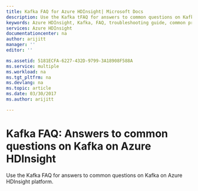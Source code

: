```yaml
---
title: Kafka FAQ for Azure HDInsight| Microsoft Docs
description: Use the Kafka tFAQ for answers to common questions on Kafka on Azure HDInsight platform.
keywords: Azure HDInsight, Kafka, FAQ, troubleshooting guide, common problems
services: Azure HDInsight
documentationcenter: na
author: arijitt
manager: ''
editor: ''

ms.assetid: 5181ECFA-6227-432D-9799-3A18908F588A
ms.service: multiple
ms.workload: na
ms.tgt_pltfrm: na
ms.devlang: na
ms.topic: article
ms.date: 03/30/2017
ms.author: arijitt

---
```

# Kafka FAQ: Answers to common questions on Kafka on Azure HDInsight
Use the Kafka FAQ for answers to common questions on Kafka on Azure HDInsight platform.